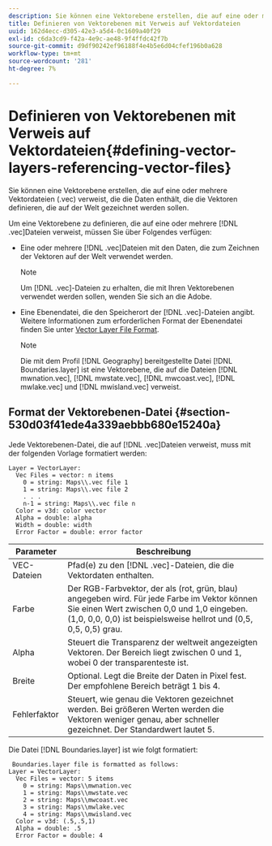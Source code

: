 ```yaml
---
description: Sie können eine Vektorebene erstellen, die auf eine oder mehrere Vektordateien (.vec) verweist, die die Daten enthält, die die Vektoren definieren, die auf der Welt gezeichnet werden sollen.
title: Definieren von Vektorebenen mit Verweis auf Vektordateien
uuid: 162d4ecc-d305-42e3-a5d4-0c1609a40f29
exl-id: c6da3cd9-f42a-4e9c-ae48-9f4ffdc42f7b
source-git-commit: d9df90242ef96188f4e4b5e6d04cfef196b0a628
workflow-type: tm+mt
source-wordcount: '281'
ht-degree: 7%

---
```


# Definieren von Vektorebenen mit Verweis auf Vektordateien{#defining-vector-layers-referencing-vector-files}

Sie können eine Vektorebene erstellen, die auf eine oder mehrere Vektordateien (.vec) verweist, die die Daten enthält, die die Vektoren definieren, die auf der Welt gezeichnet werden sollen.

Um eine Vektorebene zu definieren, die auf eine oder mehrere [!DNL .vec]Dateien verweist, müssen Sie über Folgendes verfügen:

* Eine oder mehrere [!DNL .vec]Dateien mit den Daten, die zum Zeichnen der Vektoren auf der Welt verwendet werden.

   >[!NOTE]
   >
   >Um [!DNL .vec]-Dateien zu erhalten, die mit Ihren Vektorebenen verwendet werden sollen, wenden Sie sich an die Adobe.

* Eine Ebenendatei, die den Speicherort der [!DNL .vec]-Dateien angibt. Weitere Informationen zum erforderlichen Format der Ebenendatei finden Sie unter [Vector Layer File Format](../../../../home/c-geo-oview/c-wk-img-lyrs/c-wk-vctr-lyrs/c-def-vctr-files.md#section-530d03f41ede4a339aebbb680e15240a).

   >[!NOTE]
   >
   >Die mit dem Profil [!DNL Geography] bereitgestellte Datei [!DNL Boundaries.layer] ist eine Vektorebene, die auf die Dateien [!DNL mwnation.vec], [!DNL mwstate.vec], [!DNL mwcoast.vec], [!DNL mwlake.vec] und [!DNL mwisland.vec] verweist.

## Format der Vektorebenen-Datei {#section-530d03f41ede4a339aebbb680e15240a}

Jede Vektorebenen-Datei, die auf [!DNL .vec]Dateien verweist, muss mit der folgenden Vorlage formatiert werden:

```
Layer = VectorLayer:
  Vec Files = vector: n items
    0 = string: Maps\\.vec file 1
    1 = string: Maps\\.vec file 2
    . . .
    n-1 = string: Maps\\.vec file n
  Color = v3d: color vector
  Alpha = double: alpha
  Width = double: width
  Error Factor = double: error factor
```

| Parameter | Beschreibung |
|---|---|
| VEC-Dateien | Pfad(e) zu den [!DNL .vec]-Dateien, die die Vektordaten enthalten. |
| Farbe | Der RGB-Farbvektor, der als (rot, grün, blau) angegeben wird. Für jede Farbe im Vektor können Sie einen Wert zwischen 0,0 und 1,0 eingeben. (1,0, 0,0, 0,0) ist beispielsweise hellrot und (0,5, 0,5, 0,5) grau. |
| Alpha | Steuert die Transparenz der weltweit angezeigten Vektoren. Der Bereich liegt zwischen 0 und 1, wobei 0 der transparenteste ist. |
| Breite | Optional. Legt die Breite der Daten in Pixel fest. Der empfohlene Bereich beträgt 1 bis 4. |
| Fehlerfaktor | Steuert, wie genau die Vektoren gezeichnet werden. Bei größeren Werten werden die Vektoren weniger genau, aber schneller gezeichnet. Der Standardwert lautet 5. |

Die Datei [!DNL Boundaries.layer] ist wie folgt formatiert:

```
 Boundaries.layer file is formatted as follows:
Layer = VectorLayer:
  Vec Files = vector: 5 items
    0 = string: Maps\\mwnation.vec
    1 = string: Maps\\mwstate.vec
    2 = string: Maps\\mwcoast.vec
    3 = string: Maps\\mwlake.vec
    4 = string: Maps\\mwisland.vec
  Color = v3d: (.5,.5,1)
  Alpha = double: .5
  Error Factor = double: 4
```
